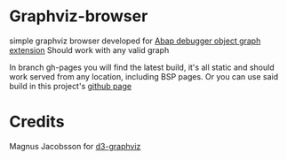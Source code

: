 # Graphviz-browser

simple graphviz browser developed for [Abap debugger object graph extension](https://github.com/marcellourbani/abap_debugger_object_graph_extension)
Should work with any valid graph

In branch gh-pages you will find the latest build, it's all static and should work served from any location, including BSP pages.
Or you can use said build in this project's [github page](https://marcellourbani.github.io/Graphviz-browser/index.html) 

# Credits

Magnus Jacobsson for [d3-graphviz](https://github.com/magjac/d3-graphviz)
